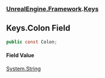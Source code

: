 ### [UnrealEngine.Framework](./UnrealEngine-Framework.md 'UnrealEngine.Framework').[Keys](./Keys.md 'UnrealEngine.Framework.Keys')
## Keys.Colon Field
  
```csharp
public const Colon;
```
#### Field Value
[System.String](https://docs.microsoft.com/en-us/dotnet/api/System.String 'System.String')  
